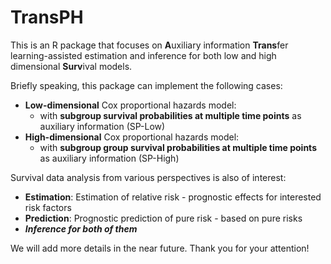 # TransPH
This is an R package that focuses on **A**uxiliary information **Trans**fer learning-assisted estimation and inference for both low and high dimensional **Surv**ival models.

Briefly speaking, this package can implement the following cases:
- **Low-dimensional** Cox proportional hazards model:
  - with **subgroup survival probabilities at multiple time points** as auxiliary information (SP-Low)
- **High-dimensional** Cox proportional hazards model:
  - with **subgroup group survival probabilities at multiple time points** as auxiliary information (SP-High)

Survival data analysis from various perspectives is also of interest: 
- **Estimation**: Estimation of relative risk - prognostic effects for interested risk factors
- **Prediction**: Prognostic prediction of pure risk - based on pure risks
- ***Inference for both of them***

We will add more details in the near future. Thank you for your attention!
